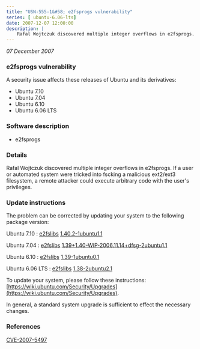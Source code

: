 ```yaml
---
title: "USN-555-1&#58; e2fsprogs vulnerability"
series: [ ubuntu-6.06-lts]
date: 2007-12-07 12:00:00
description: |
    Rafal Wojtczuk discovered multiple integer overflows in e2fsprogs.  If a user or automated system were tricked into fscking a malicious ext2/ext3 filesystem, a remote attacker could execute arbitrary code with the user&#39;s privileges. 
--- 
```

 
 

*07 December 2007*

### e2fsprogs vulnerability

A security issue affects these releases of Ubuntu and its derivatives:

* Ubuntu 7.10
* Ubuntu 7.04
* Ubuntu 6.10
* Ubuntu 6.06 LTS

### Software description

* e2fsprogs 

### Details

Rafal Wojtczuk discovered multiple integer overflows in e2fsprogs. If a user or automated system were tricked into fscking a malicious ext2/ext3 filesystem, a remote attacker could execute arbitrary code with the user&#39;s privileges. 

### Update instructions

The problem can be corrected by updating your system to the following package version:

Ubuntu 7.10
 : [e2fslibs](https://launchpad.net/ubuntu/+source/e2fsprogs) <span> [1.40.2-1ubuntu1.1](https://launchpad.net/ubuntu/+source/e2fsprogs/1.40.2-1ubuntu1.1) </span> 

Ubuntu 7.04
 : [e2fslibs](https://launchpad.net/ubuntu/+source/e2fsprogs) <span> [1.39+1.40-WIP-2006.11.14+dfsg-2ubuntu1.1](https://launchpad.net/ubuntu/+source/e2fsprogs/1.39+1.40-WIP-2006.11.14+dfsg-2ubuntu1.1) </span> 

Ubuntu 6.10
 : [e2fslibs](https://launchpad.net/ubuntu/+source/e2fsprogs) <span> [1.39-1ubuntu0.1](https://launchpad.net/ubuntu/+source/e2fsprogs/1.39-1ubuntu0.1) </span> 

Ubuntu 6.06 LTS
 : [e2fslibs](https://launchpad.net/ubuntu/+source/e2fsprogs) <span> [1.38-2ubuntu2.1](https://launchpad.net/ubuntu/+source/e2fsprogs/1.38-2ubuntu2.1) </span> 

To update your system, please follow these instructions: [https://wiki.ubuntu.com/Security/Upgrades](https://wiki.ubuntu.com/Security/Upgrades).

In general, a standard system upgrade is sufficient to effect the necessary changes. 

### References

 
 [CVE-2007-5497](http://people.ubuntu.com/~ubuntu-security/cve/CVE-2007-5497)
 

